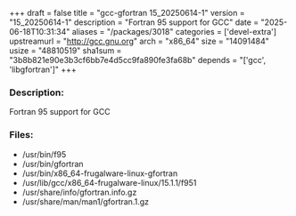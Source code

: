 +++
draft = false
title = "gcc-gfortran 15_20250614-1"
version = "15_20250614-1"
description = "Fortran 95 support for GCC"
date = "2025-06-18T10:31:34"
aliases = "/packages/3018"
categories = ['devel-extra']
upstreamurl = "http://gcc.gnu.org"
arch = "x86_64"
size = "14091484"
usize = "48810519"
sha1sum = "3b8b821e90e3b3cf6bb7e4d5cc9fa890fe3fa68b"
depends = "['gcc', 'libgfortran']"
+++
### Description: 
Fortran 95 support for GCC

### Files: 
* /usr/bin/f95
* /usr/bin/gfortran
* /usr/bin/x86_64-frugalware-linux-gfortran
* /usr/lib/gcc/x86_64-frugalware-linux/15.1.1/f951
* /usr/share/info/gfortran.info.gz
* /usr/share/man/man1/gfortran.1.gz
